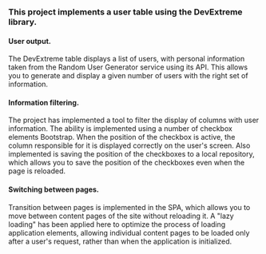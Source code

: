 ### This project implements a user table using the DevExtreme library.

#### User output.
The DevExtreme table displays a list of users, with personal information taken from the Random User Generator service using its API. This allows you to generate and display a given number of users with the right set of information.

#### Information filtering.
The project has implemented a tool to filter the display of columns with user information.
The ability is implemented using a number of checkbox elements Bootstrap. When the position of the checkbox is active, the column responsible for it is displayed correctly on the user's screen. Also implemented is saving the position of the checkboxes to a local repository, which allows you to save the position of the checkboxes even when the page is reloaded.

#### Switching between pages.
Transition between pages is implemented in the SPA, which allows you to move between content pages of the site without reloading it. A "lazy loading" has been applied here to optimize the process of loading application elements, allowing individual content pages to be loaded only after a user's request, rather than when the application is initialized.

